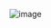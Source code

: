 ![image](https://user-images.githubusercontent.com/53421818/74131600-42638a80-4c17-11ea-996c-3796c6069693.png)
